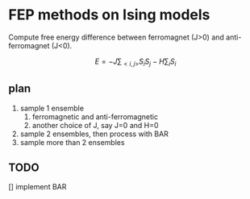 # FEP methods on Ising models

Compute free energy difference between ferromagnet (J>0) and anti-ferromagnet (J<0).

$$
E = -J\sum_{<i,j>}S_i S_j - H \sum_i S_i
$$


## plan

1. sample 1 ensemble
    1. ferromagnetic and anti-ferromagnetic
    1. another choice of J, say J=0 and H=0
1. sample 2 ensembles, then process with BAR
1. sample more than 2 ensembles


## TODO

[] implement BAR
